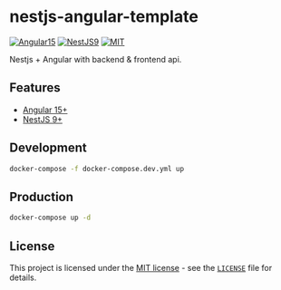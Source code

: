 # nestjs-angular-template

[![Angular15](https://img.shields.io/badge/Angular-15-brightgreen)](https://angular.io/)
[![NestJS9](https://img.shields.io/badge/NestJS-9-brightgreen)](https://nestjs.com/)
[![MIT](https://img.shields.io/packagist/l/doctrine/orm.svg)](LICENSE)

Nestjs + Angular with backend & frontend api.

## Features

- [Angular 15+](https://angular.io/)
- [NestJS 9+](https://nestjs.com/)

## Development

```sh
docker-compose -f docker-compose.dev.yml up
```

## Production

```sh
docker-compose up -d
```


## License

This project is licensed under the [MIT license](https://opensource.org/licenses/MIT) - see the [`LICENSE`](LICENSE) file for details.
